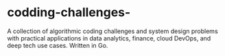 # codding-challenges-
A collection of algorithmic coding challenges and system design problems with practical applications in data analytics, finance, cloud DevOps, and deep tech use cases. Written in Go.
